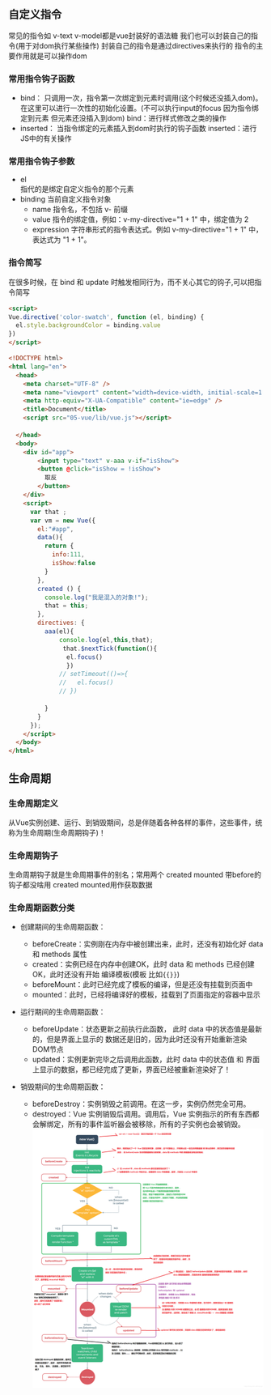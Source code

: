 ## 自定义指令
常见的指令如 v-text v-model都是vue封装好的语法糖 
我们也可以封装自己的指令(用于对dom执行某些操作)
封装自己的指令是通过directives来执行的
指令的主要作用就是可以操作dom
### 常用指令钩子函数 
+ bind：
只调用一次，指令第一次绑定到元素时调用(这个时候还没插入dom)。在这里可以进行一次性的初始化设置。(不可以执行input的focus 因为指令绑定到元素 但元素还没插入到dom)
bind：进行样式修改之类的操作
+ inserted：
当指令绑定的元素插入到dom时执行的钩子函数
inserted：进行JS中的有关操作
### 常用指令钩子参数  
+ el  
指代的是绑定自定义指令的那个元素  
+ binding 
当前自定义指令对象 
  - name 
指令名，不包括 v- 前缀
  - value
指令的绑定值，例如：v-my-directive="1 + 1" 中，绑定值为 2
  - expression
字符串形式的指令表达式。例如 v-my-directive="1 + 1" 中，表达式为 "1 + 1"。
  
### 指令简写 
在很多时候，在 bind 和 update 时触发相同行为，而不关心其它的钩子,可以把指令简写 
```html
<script>
Vue.directive('color-swatch', function (el, binding) {
  el.style.backgroundColor = binding.value
})
</script>

```
```html
<!DOCTYPE html>
<html lang="en">
  <head>
    <meta charset="UTF-8" />
    <meta name="viewport" content="width=device-width, initial-scale=1.0" />
    <meta http-equiv="X-UA-Compatible" content="ie=edge" />
    <title>Document</title>
    <script src="05-vue/lib/vue.js"></script>
    
  </head>
  <body>
    <div id="app">
        <input type="text" v-aaa v-if="isShow">
        <button @click="isShow = !isShow">
          取反
        </button>
    </div>
    <script>
      var that ;
      var vm = new Vue({
        el:"#app",
        data(){
          return {
            info:111,
            isShow:false
          }
        },
        created () {
          console.log("我是混入的对象!");
          that = this;
        },
        directives: {
          aaa(el){
              console.log(el,this,that);
               that.$nextTick(function(){
                el.focus()
                })
              // setTimeout(()=>{
              //   el.focus()
              // })
              
          }
        }
      });
    </script>
  </body>
</html>

```

## 生命周期
### 生命周期定义
从Vue实例创建、运行、到销毁期间，总是伴随着各种各样的事件，这些事件，统称为生命周期(生命周期钩子)！
### 生命周期钩子 
生命周期钩子就是生命周期事件的别名；常用两个 created mounted 带before的钩子都没啥用 created mounted用作获取数据
### 生命周期函数分类
+ 创建期间的生命周期函数：
    - beforeCreate：实例刚在内存中被创建出来，此时，还没有初始化好 data 和 methods 属性
    - created：实例已经在内存中创建OK，此时 data 和 methods 已经创建OK，此时还没有开始 编译模板(模板 比如`{{}}`)
    - beforeMount：此时已经完成了模板的编译，但是还没有挂载到页面中
    - mounted：此时，已经将编译好的模板，挂载到了页面指定的容器中显示
+ 运行期间的生命周期函数：
    - beforeUpdate：状态更新之前执行此函数， 此时 data 中的状态值是最新的，但是界面上显示的 数据还是旧的，因为此时还没有开始重新渲染DOM节点
    - updated：实例更新完毕之后调用此函数，此时 data 中的状态值 和 界面上显示的数据，都已经完成了更新，界面已经被重新渲染好了！

+ 销毁期间的生命周期函数：
    - beforeDestroy：实例销毁之前调用。在这一步，实例仍然完全可用。
    - destroyed：Vue 实例销毁后调用。调用后，Vue 实例指示的所有东西都会解绑定，所有的事件监听器会被移除，所有的子实例也会被销毁。 
![生命周期图解](./imgs/imgs.png "生命周期图解")
